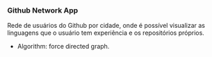 ### Github Network App 

Rede de usuários do Github por cidade, 
onde é possível visualizar as linguagens 
que o usuário tem experiência e os repositórios próprios.

* Algorithm: force directed graph.
 

